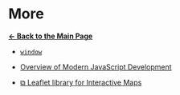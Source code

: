 # More

[**&larr; Back to the Main Page**](./../README.md)

- [`window`](./window.md)

<div></div>

- [Overview of Modern JavaScript Development](./modern-js-dev-overview.md)

<div></div>

- [&#10697; Leaflet library for Interactive Maps](https://leafletjs.com/)

<br>
